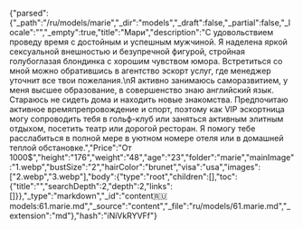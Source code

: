 {"parsed":{"_path":"/ru/models/marie","_dir":"models","_draft":false,"_partial":false,"_locale":"","_empty":true,"title":"Мари","description":"С удовольствием проведу время с достойным и успешным мужчиной. Я наделена яркой сексуальной внешностью и безупречной фигурой, стройная голубоглазая блондинка с хорошим чувством юмора. Встретиться со мной можно обратившись в агентство эскорт услуг, где менеджер уточнит все твои пожелания.\nЯ активно занимаюсь саморазвитием, у меня высшее образование, в совершенство знаю английский язык. Стараюсь не сидеть дома и находить новые знакомства. Предпочитаю активное времяпрепровождение и спорт, поэтому как VIP эскортница могу сопроводить тебя в гольф-клуб или заняться активным элитным отдыхом, посетить театр или дорогой ресторан. Я помогу тебе расслабиться в полной мере в уютном номере отеля или в домашней теплой обстановке.","Price":"От 1000$","height":"176","weight":"48","age":"23","folder":"marie","mainImage":"1.webp","bustSize":"2","hairColor":"brunet","visa":"usa","images":["2.webp","3.webp"],"body":{"type":"root","children":[],"toc":{"title":"","searchDepth":2,"depth":2,"links":[]}},"_type":"markdown","_id":"content:ru:models:61.marie.md","_source":"content","_file":"ru/models/61.marie.md","_extension":"md"},"hash":"iNiVkRYVFf"}